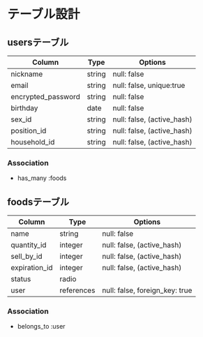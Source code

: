 # テーブル設計

## usersテーブル

| Column             | Type   | Options                    |
| ------------------ | ------ | -------------------------- |
| nickname           | string | null: false                |
| email              | string | null: false, unique:true   |
| encrypted_password | string | null: false                |
| birthday           | date   | null: false                |
| sex_id             | string | null: false, (active_hash) |
| position_id        | string | null: false, (active_hash) |
| household_id       | string | null: false, (active_hash) |

### Association

- has_many :foods


## foodsテーブル

| Column           | Type       | Options                        |
| ---------------- | ---------- | ------------------------------ |
| name             | string     | null: false                    |
| quantity_id      | integer    | null: false, (active_hash)     |
| sell_by_id       | integer    | null: false, (active_hash)     |
| expiration_id    | integer    | null: false, (active_hash)     |
| status           | radio      |                                |
| user             | references | null: false, foreign_key: true |

### Association

- belongs_to :user